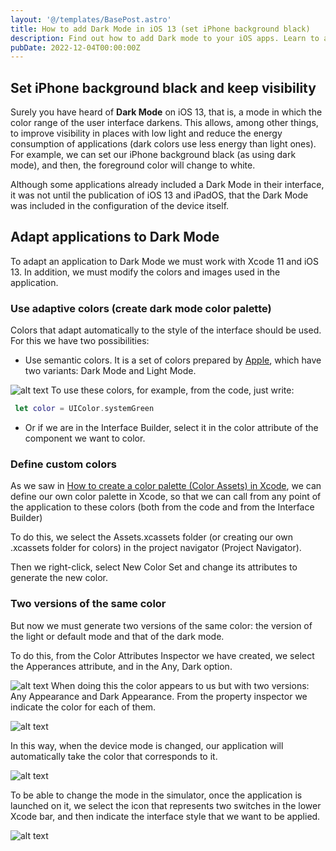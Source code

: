 ```yaml
---
layout: '@/templates/BasePost.astro'
title: How to add Dark Mode in iOS 13 (set iPhone background black)
description: Find out how to add Dark mode to your iOS apps. Learn to adapt them and use adaptive colors.
pubDate: 2022-12-04T00:00:00Z
---
```

## Set iPhone background black and keep visibility
Surely you have heard of **Dark Mode** on iOS 13, that is, a mode in which the color range of the user interface darkens. This allows, among other things, to improve visibility in places with low light and reduce the energy consumption of applications (dark colors use less energy than light ones). For example, we can set our iPhone background black (as using dark mode), and then, the foreground color will change to white.

Although some applications already included a Dark Mode in their interface, it was not until the publication of iOS 13 and iPadOS, that the Dark Mode was included in the configuration of the device itself.


## Adapt applications to Dark Mode

To adapt an application to Dark Mode we must work with Xcode 11 and iOS 13. In addition, we must modify the colors and images used in the application.

### Use adaptive colors (create dark mode color palette)

Colors that adapt automatically to the style of the interface should be used. For this we have two possibilities:

- Use semantic colors. It is a set of colors prepared by [Apple](https://developer.apple.com/design/human-interface-guidelines/ios/visual-design/color/), which have two variants: Dark Mode and Light Mode.

![alt text](/src/images/add_dark_mode_ios_1.png.jpeg 'Set Dark mode on iOS')
To use these colors, for example, from the code, just write:
```swift
 let color = UIColor.systemGreen
```

- Or if we are in the Interface Builder, select it in the color attribute of the component we want to color.

### Define custom colors

As we saw in [How to create a color palette (Color Assets) in Xcode](https://raulferrer.dev/blog/create_color_palette/), we can define our own color palette in Xcode, so that we can call from any point of the application to these colors (both from the code and from the Interface Builder)

To do this, we select the Assets.xcassets folder (or creating our own .xcassets folder for colors) in the project navigator (Project Navigator).

Then we right-click, select New Color Set and change its attributes to generate the new color.


### Two versions of the same color

But now we must generate two versions of the same color: the version of the light or default mode and that of the dark mode.

To do this, from the Color Attributes Inspector we have created, we select the Apperances attribute, and in the Any, Dark option.

![alt text](/src/images/add_dark_mode_ios_2.png.jpeg 'Color Attributes Inspector')
When doing this the color appears to us but with two versions: Any Appearance and Dark Appearance. From the property inspector we indicate the color for each of them.

![alt text](/src/images/add_dark_mode_ios_3.png.jpeg 'Setting Appearance and Dark Appearance colors')

In this way, when the device mode is changed, our application will automatically take the color that corresponds to it.

![alt text](/src/images/add_dark_mode_ios_4.png.jpeg 'Setting Appearance and Dark Appearance colors')

To be able to change the mode in the simulator, once the application is launched on it, we select the icon that represents two switches in the lower Xcode bar, and then indicate the interface style that we want to be applied.

![alt text](/src/images/add_dark_mode_ios_5.png.jpeg 'Example of Appearance and Dark Appearance colors')
